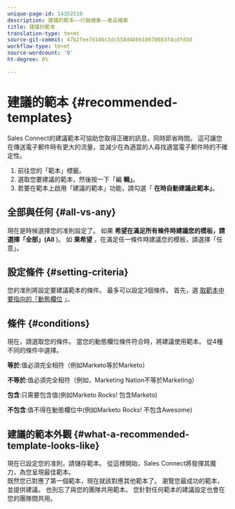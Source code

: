 ```yaml
---
unique-page-id: 14352510
description: 建議的範本——行銷檔案——產品檔案
title: 建議的範本
translation-type: tm+mt
source-git-commit: 47b2fee7d146c3dc558d4bbb10070683f4cdfd3d
workflow-type: tm+mt
source-wordcount: '0'
ht-degree: 0%

---
```



# 建議的範本 {#recommended-templates}

Sales Connect的建議範本可協助您取得正確的訊息，同時節省時間。 這可讓您在傳送電子郵件時有更大的流量，並減少在為適當的人尋找適當電子郵件時的不確定性。

1. 前往您的「範本」標籤。
1. 選取您要建議的範本，然後按一下「編 **輯」**。
1. 若要在範本上啟用「建議的範本」功能，請勾選「 **在時自動建議此範本」**。

## 全部與任何 {#all-vs-any}

現在是時候選擇您的准則設定了。 如果 **希望在滿足所有條件時建議您的模板，請選擇「全部」(All** )。 如 **果希望** ，在滿足任一條件時建議您的模板，請選擇「任意」。

## 設定條件 {#setting-criteria}

您的准則將設定要建議範本的條件。 最多可以設定3個條件。 首先，選 [取範本中要指向的「動態欄位](https://nation.marketo.com/hc/en-us/articles/203348440-What-Are-Dynamic-Fields-) 」。

## 條件 {#conditions}

現在，請選取您的條件。 當您的動態欄位條件符合時，將建議使用範本。 從4種不同的條件中選擇。

**等於**:值必須完全相符（例如Marketo等於Marketo）

**不等於**:值必須完全相符（例如，Marketing Nation不等於Marketing）

**包含**:只需要包含值(例如Marketo Rocks! 包含Marketo)

**不包含**:值不得在動態欄位中(例如Marketo Rocks! 不包含Awesome)

## 建議的範本外觀 {#what-a-recommended-template-looks-like}

現在已設定您的准則，請儲存範本。 從這裡開始，Sales Connect將發揮其魔力，為您呈現最佳範本。\
既然您已對應了第一個範本，現在就該對應其他範本了。 瀏覽您最成功的範本，並提供建議。 也別忘了與您的團隊共用範本。 您針對任何範本的建議設定也會在您的團隊間共用。

